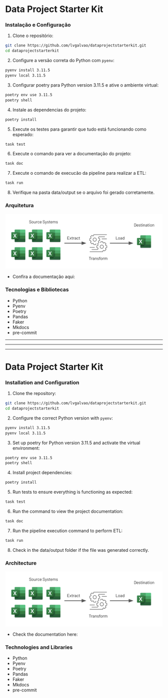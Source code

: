 # Data Project Starter Kit

### Instalação e Configuração

1. Clone o repositório:

```bash
git clone https://github.com/lvgalvao/dataprojectstarterkit.git
cd dataprojectstarterkit
```

2. Configure a versão correta do Python com `pyenv`:

```bash
pyenv install 3.11.5
pyenv local 3.11.5
```

3. Configurar poetry para Python version 3.11.5 e ative o ambiente virtual:

```bash
poetry env use 3.11.5
poetry shell
```

4. Instale as dependencias do projeto:

```bash
poetry install
```

5. Execute os testes para garantir que tudo está funcionando como esperado:

```bash
task test
```

6. Execute o comando para ver a documentação do projeto:

```bash
task doc
```

7. Execute o comando de execucão da pipeline para realizar a ETL:

```bash
task run
```

8. Verifique na pasta data/output se o arquivo foi gerado corretamente.

### Arquitetura
![Arquitetura](/docs/static/fluxo.png)

- Confira a documentação aqui:

### Tecnologias e Bibliotecas
- Python
- Pyenv
- Poetry
- Pandas
- Faker
- Mkdocs
- pre-commit

---
---
---

# Data Project Starter Kit

### Installation and Configuration

1. Clone the repository:
```bash
git clone https://github.com/lvgalvao/dataprojectstarterkit.git
cd dataprojectstarterkit
```

2. Configure the correct Python version with `pyenv`:
```bash
pyenv install 3.11.5
pyenv local 3.11.5
```

3. Set up poetry for Python version 3.11.5 and activate the virtual environment:
```bash
poetry env use 3.11.5
poetry shell
```

4. Install project dependencies:
```bash
poetry install
```

5. Run tests to ensure everything is functioning as expected:
```bash
task test
```

6. Run the command to view the project documentation:
```bash
task doc
```

7. Run the pipeline execution command to perform ETL:
```bash
task run
```

8. Check in the data/output folder if the file was generated correctly.

### Architecture

![Architecture](/docs/static/fluxo.png)

- Check the documentation here:

### Technologies and Libraries

- Python
- Pyenv
- Poetry
- Pandas
- Faker
- Mkdocs
- pre-commit
